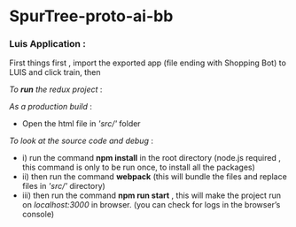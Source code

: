 # SpurTree-proto-ai-bb

### Luis Application :
First things first , import the exported app (file ending with Shopping Bot) to LUIS and click train, then 

_To **run** the redux project_ :
 
 _As a production build_ :
  * Open the html file in *'src/'* folder
 
_To look at the *source code* and *debug*_ :

  * i) run the command **npm install** in the root directory (node.js required , this command is only to be run once, to install all the packages)
  * ii) then run the command **webpack** (this will bundle the files and replace files in *'src/'* directory)
  * iii) then run the command **npm run start** , this will make the project run on *localhost:3000* in browser. (you can check for logs in the browser’s console)
